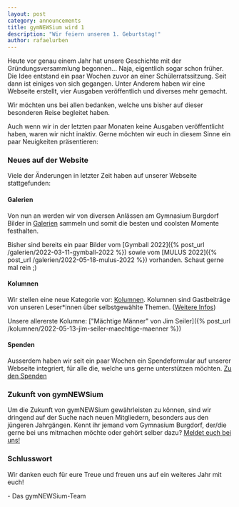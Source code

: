 ```yaml
---
layout: post
category: announcements
title: gymNEWSium wird 1
description: "Wir feiern unseren 1. Geburtstag!"
author: rafaelurben
---
```


Heute vor genau einem Jahr hat unsere Geschichte mit der Gründungsversammlung begonnen... <!--more--> Naja, eigentlich sogar schon früher. Die Idee entstand ein paar Wochen zuvor an einer Schülerratssitzung. Seit dann ist einiges von sich gegangen. Unter Anderem haben wir eine Webseite erstellt, vier Ausgaben veröffentlich und diverses mehr gemacht.

Wir möchten uns bei allen bedanken, welche uns bisher auf dieser besonderen Reise begleitet haben.

Auch wenn wir in der letzten paar Monaten keine Ausgaben veröffentlicht haben, waren wir nicht inaktiv.
Gerne möchten wir euch in diesem Sinne ein paar Neuigkeiten präsentieren:

### Neues auf der Website

Viele der Änderungen in letzter Zeit haben auf unserer Webseite stattgefunden:

#### Galerien

Von nun an werden wir von diversen Anlässen am Gymnasium Burgdorf Bilder in [Galerien](/galerien) sammeln und somit die besten und coolsten Momente festhalten.

Bisher sind bereits ein paar Bilder vom [Gymball 2022]({% post_url /galerien/2022-03-11-gymball-2022 %}) sowie vom [MULUS 2022]({% post_url /galerien/2022-05-18-mulus-2022 %}) vorhanden. Schaut gerne mal rein ;)

#### Kolumnen

Wir stellen eine neue Kategorie vor: [Kolumnen](/kolumnen). Kolumnen sind Gastbeiträge von unseren Leser*innen über selbstgewählte Themen. ([Weitere Infos](/kolumnen/info/))

Unsere allererste Kolumne: ["Mächtige Männer" von Jim Seiler]({% post_url /kolumnen/2022-05-13-jim-seiler-maechtige-maenner %})

#### Spenden

Ausserdem haben wir seit ein paar Wochen ein Spendeformular auf unserer Webseite integriert, für alle die, welche uns gerne unterstützen möchten. [Zu den Spenden](/spenden)

### Zukunft von gymNEWSium

Um die Zukunft von gymNEWSium gewährleisten zu können, sind wir dringend auf der Suche nach neuen Mitgliedern, besonders aus den jüngeren Jahrgängen. Kennt ihr jemand vom Gymnasium Burgdorf, der/die gerne bei uns mitmachen möchte oder gehört selber dazu? [Meldet euch bei uns!](https://go.gymnewsium.ch/email)

### Schlusswort

Wir danken euch für eure Treue und freuen uns auf ein weiteres Jahr mit euch!

\- Das gymNEWSium-Team
